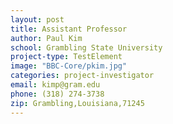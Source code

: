 ```yaml
---
layout: post
title: Assistant Professor
author: Paul Kim
school: Grambling State University
project-type: TestElement
image: "BBC-Core/pkim.jpg"
categories: project-investigator
email: kimp@gram.edu
phone: (318) 274-3738
zip: Grambling,Louisiana,71245
---
```

<!-- name,position,school,city,state,zip,email,phone,image



Paul Kim,Assistant Professor,Grambling State University,Grambling,Louisiana,71245,kimp@gram.edu,(318) 274-3738,BBC-Core/pkim.jpg
Thomas Wiese,Associate Professor,Xavier University of Louisiana,New Orleans,Louisiana,70125,twiese@xula.edu,(504) 520-7433,BBC-Core/BBC-Thomas-Wiese.jpg
Eduardo Martinez,Assistant Professor,Southern University,Baton Rouge,Louisiana,70813,eduardo_martinez@subr.edu,(225) 771-3606,BBC-Core/martinez.jpg

 -->
